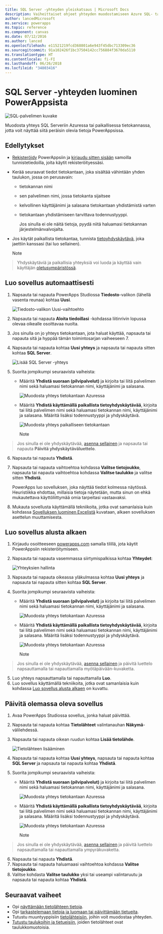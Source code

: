 ```yaml
---
title: SQL Server -yhteyden yleiskatsaus | Microsoft Docs
description: Vaiheittaiset ohjeet yhteyden muodostamiseen Azure SQL- tai paikalliseen SQL Server -tietokantaan
author: lancedMicrosoft
ms.service: powerapps
ms.topic: reference
ms.component: canvas
ms.date: 07/12/2016
ms.author: lanced
ms.openlocfilehash: e11521219fcd368801a6e943f45dbc713309ec36
ms.sourcegitcommit: 91a102426f1bc37504142cc756884f3670da5110
ms.translationtype: HT
ms.contentlocale: fi-FI
ms.lasthandoff: 06/26/2018
ms.locfileid: "34803416"
---
```

# <a name="connect-to-sql-server-from-powerapps"></a>SQL Server -yhteyden luominen PowerAppsista
![SQL-palvelimen kuvake](./media/connection-azure-sqldatabase/sqlicon.png)

Muodosta yhteys SQL Serveriin Azuressa tai paikallisessa tietokannassa, jotta voit näyttää siitä peräisin olevia tietoja PowerAppsissa.

## <a name="prerequisites"></a>Edellytykset

* [Rekisteröidy](../../signup-for-powerapps.md) PowerAppsiin ja [kirjaudu sitten sisään](http://web.powerapps.com) samoilla tunnistetiedoilla, joita käytit rekisteröityessäsi.
* Kerää seuraavat tiedot tietokantaan, joka sisältää vähintään yhden taulukon, jossa on perusavain:
  
  * tietokannan nimi
  * sen palvelimen nimi, jossa tietokanta sijaitsee
  * kelvollinen käyttäjänimi ja salasana tietokantaan yhdistämistä varten
  * tietokantaan yhdistämiseen tarvittava todennustyyppi.
    
    Jos sinulla ei ole näitä tietoja, pyydä niitä haluamasi tietokannan järjestelmänvalvojalta.
* Jos käytät paikallista tietokantaa, tunnista [tietoyhdyskäytävä](../gateway-management.md), joka jaettiin kanssasi (tai luo sellainen).
  
    > [!NOTE]
> Yhdyskäytäviä ja paikallisia yhteyksiä voi luoda ja käyttää vain käyttäjän [oletusympäristössä](../working-with-environments.md).

## <a name="generate-an-app-automatically"></a>Luo sovellus automaattisesti
1. Napsauta tai napauta PowerApps Studiossa **Tiedosto**-valikon (lähellä vasenta reunaa) kohtaa **Uusi**.
   
    ![Tiedosto-valikon Uusi-vaihtoehto](./media/connection-azure-sqldatabase/file-new.png)
2. Napsauta tai napauta **Aloita tiedoillasi** -kohdassa liitinrivin lopussa olevaa oikealle osoittavaa nuolta.
3. Jos sinulla on jo yhteys tietokantaan, jota haluat käyttää, napsauta tai napauta sitä ja hyppää tämän toimintosarjan vaiheeseen 7.
4. Napsauta tai napauta kohtaa **Uusi yhteys** ja napsauta tai napauta sitten kohtaa **SQL Server**.
   
    ![Lisää SQL Server -yhteys](./media/connection-azure-sqldatabase/add-sql-connection.png)
5. Suorita jompikumpi seuraavista vaiheista:
   
   * Määritä **Yhdistä suoraan (pilvipalvelut)** ja kirjoita tai liitä palvelimen nimi sekä haluamasi tietokannan nimi, käyttäjänimi ja salasana.
     
       ![Muodosta yhteys tietokantaan Azuressa](./media/connection-azure-sqldatabase/connect-azure.png)
   * Määritä **Yhdistä käyttämällä paikallista tietoyhdyskäytävää**, kirjoita tai liitä palvelimen nimi sekä haluamasi tietokannan nimi, käyttäjänimi ja salasana. Määritä lisäksi todennustyyppi ja yhdyskäytävä.
     
       ![Muodosta yhteys paikalliseen tietokantaan](./media/connection-azure-sqldatabase/connect-onprem.png)
     
       > [!NOTE]
> Jos sinulla ei ole yhdyskäytävää, [asenna sellainen](../gateway-reference.md) ja napsauta tai napauta **Päivitä yhdyskäytäväluettelo**.
6. Napsauta tai napauta **Yhdistä**.
7. Napsauta tai napauta vaihtoehtoa kohdassa **Valitse tietojoukko**, napsauta tai napauta vaihtoehtoa kohdassa **Valitse taulukko** ja valitse sitten **Yhdistä**.
   
    PowerApps luo sovelluksen, joka näyttää tiedot kolmessa näytössä. Heuristiikka ehdottaa, millaisia tietoja näytetään, mutta sinun on ehkä mukautettava käyttöliittymää omia tarpeitasi vastaavaksi.
8. Mukauta sovellusta käyttämällä tekniikoita, jotka ovat samanlaisia kuin kohdassa [Sovelluksen luominen Excelistä](../get-started-create-from-data.md) kuvataan, alkaen sovelluksen asettelun muuttamisesta.

## <a name="build-an-app-from-scratch"></a>Luo sovellus alusta alkaen
1. Kirjaudu osoitteeseen [powerapps.com](https://web.powerapps.com) samalla tilillä, jota käytit PowerAppsiin rekisteröitymiseen.
2. Napsauta tai napauta vasemmassa siirtymispalkissa kohtaa **Yhteydet**:  
   
    ![Yhteyksien hallinta](./media/connection-azure-sqldatabase/manage-connections.png)
3. Napsauta tai napauta oikeassa yläkulmassa kohtaa **Uusi yhteys** ja napsauta tai napauta sitten kohtaa **SQL Server**.
4. Suorita jompikumpi seuraavista vaiheista:
   
   * Määritä **Yhdistä suoraan (pilvipalvelut)** ja kirjoita tai liitä palvelimen nimi sekä haluamasi tietokannan nimi, käyttäjänimi ja salasana.
     
       ![Muodosta yhteys tietokantaan Azuressa](./media/connection-azure-sqldatabase/connect-azure-portal.png)
   * Määritä **Yhdistä käyttämällä paikallista tietoyhdyskäytävää**, kirjoita tai liitä palvelimen nimi sekä haluamasi tietokannan nimi, käyttäjänimi ja salasana. Määritä lisäksi todennustyyppi ja yhdyskäytävä.
     
       ![Muodosta yhteys tietokantaan Azuressa](./media/connection-azure-sqldatabase/connect-onprem-portal.png)
     
       > [!NOTE]
> Jos sinulla ei ole yhdyskäytävää, [asenna sellainen](../gateway-reference.md) ja päivitä luettelo napsauttamalla tai napauttamalla myötäpäivään-kuvaketta.
5. Luo yhteys napsauttamalla tai napauttamalla **Luo**.
6. Luo sovellus käyttämällä tekniikoita, jotka ovat samanlaisia kuin kohdassa [Luo sovellus alusta alkaen](../get-started-create-from-blank.md) on kuvattu.

## <a name="update-an-existing-app"></a>Päivitä olemassa oleva sovellus
1. Avaa PowerApps Studiossa sovellus, jonka haluat päivittää.
2. Napsauta tai napauta kohtaa **Tietolähteet** valintanauhan **Näkymä**-välilehdessä.
3. Napsauta tai napauta oikean ruudun kohtaa **Lisää tietolähde**.
   
    ![Tietolähteen lisääminen](./media/connection-azure-sqldatabase/add-data-source.png)
4. Napsauta tai napauta kohtaa **Uusi yhteys**, napsauta tai napauta kohtaa **SQL Server** ja napsauta tai napauta kohtaa **Yhdistä**.
5. Suorita jompikumpi seuraavista vaiheista:
   
   * Määritä **Yhdistä suoraan (pilvipalvelut)** ja kirjoita tai liitä palvelimen nimi sekä haluamasi tietokannan nimi, käyttäjänimi ja salasana.
     
       ![Muodosta yhteys tietokantaan Azuressa](./media/connection-azure-sqldatabase/connect-azure-fromblank.png)
   * Määritä **Yhdistä käyttämällä paikallista tietoyhdyskäytävää**, kirjoita tai liitä palvelimen nimi sekä haluamasi tietokannan nimi, käyttäjänimi ja salasana. Määritä lisäksi todennustyyppi ja yhdyskäytävä.
     
       ![Muodosta yhteys tietokantaan Azuressa](./media/connection-azure-sqldatabase/connect-onprem-fromblank.png)
     
       > [!NOTE]
> Jos sinulla ei ole yhdyskäytävää, [asenna sellainen](../gateway-reference.md) ja päivitä luettelo napsauttamalla tai napauttamalla ympyräkuvaketta.
6. Napsauta tai napauta **Yhdistä**.
7. Napsauta tai napauta haluamaasi vaihtoehtoa kohdassa **Valitse tietojoukko**.
8. Valitse kohdasta **Valitse taulukko** yksi tai useampi valintaruutu ja napsauta tai napauta kohtaa **Yhdistä**.

## <a name="next-steps"></a>Seuraavat vaiheet
* Opi [näyttämään tietolähteen tietoja](../add-gallery.md).
* Opi [tarkastelemaan tietoja ja luomaan tai päivittämään tietueita](../add-form.md).
* Tutustu muuntyyppisiin [tietolähteisiin](../connections-list.md), joihin voit muodostaa yhteyden.  
* [Tutustu taulukoihin ja tietueisiin](../working-with-tables.md), joiden tietolähteet ovat taulukkomuotoisia.

<!--NotAvailableYet
## View the available functions ##
This connection includes the following functions:

| Function Name |  Description |
| --- | --- |
|[GetItems](connection-azure-sqldatabase.md#getitems) | Retrieves rows from a SQL table |
|[PostItem](connection-azure-sqldatabase.md#postitem) | Inserts a new row into a SQL table |
|[GetItem](connection-azure-sqldatabase.md#getitem) | Retrieves a single row from a SQL table |
|[DeleteItem](connection-azure-sqldatabase.md#deleteitem) | Deletes a row from a SQL table |
|[PatchItem](connection-azure-sqldatabase.md#patchitem) | Updates an existing row in a SQL table |
|[GetTables](connection-azure-sqldatabase.md#gettables) | Retrieves tables from a SQL database |

### GetItems
Get rows: Retrieves rows from a SQL table

#### Input properties

| Name| Data Type|Required|Description|
| ---|---|---|---|
|table|string|yes|Name of SQL table|
|$skip|integer|no|Number of entries to skip (default = 0)|
|$top|integer|no|Maximum number of entries to retrieve (default = 256)|
|$filter|string|no|An ODATA filter query to restrict the number of entries|
|$orderby|string|no|An ODATA orderBy query for specifying the order of entries|

### PostItem
Insert row: Inserts a new row into a SQL table

#### Input properties

| Name| Data Type|Required|Description|
| ---|---|---|---|
|table|string|yes|Name of SQL table|
|item| |yes|Row to insert into the specified table in SQL|

#### Output properties

| Property Name | Data Type | Required | Description |
|---|---|---|---|
|value|array|No | |


### GetItem
Get row: Retrieves a single row from a SQL table

#### Input properties

| Name| Data Type|Required|Description|
| ---|---|---|---|
|table|string|yes|Name of SQL table|
|id|string|yes|Unique identifier of the row to retrieve|

#### Output properties

| Property Name | Data Type | Required | Description |
|---|---|---|---|
|ItemInternalId|string|No | |


### DeleteItem
Delete row: Deletes a row from a SQL table

#### Input properties

| Name| Data Type|Required|Description|
| ---|---|---|---|
|table|string|yes|Name of SQL table|
|id|string|yes|Unique identifier of the row to delete|

#### Output properties
None.

### PatchItem
Update row: Updates an existing row in a SQL table

#### Input properties

| Name| Data Type|Required|Description|
| ---|---|---|---|
|table|string|yes|Name of SQL table|
|id|string|yes|Unique identifier of the row to update|
|item| |yes|Row with updated values|

#### Output properties

| Property Name | Data Type | Required | Description |
|---|---|---|---|
|ItemInternalId|string|No | &nbsp; |


### GetTables
Get tables: Retrieves tables from a SQL database

#### Input properties
None.

#### Output properties

| Property Name | Data Type | Required | Description |
|---|---|---|---|
|value|array|No | Can output the Name and DisplayName properties |

### ExecuteProcedure
Execute stored procedure: Executes a stored procedure in SQL

#### Input properties

| Name| Data Type|Required|Description|
| ---|---|---|---|
|procedure|string|yes|Procedure name|
|parameters| |yes|Input parameters|

#### Output properties
Result of the stored procedure execution.

| Property Name | Data Type | Required | Description |
|---|---|---|---|
|OutputParameters|object|No | Output parameter values |
|ReturnCode|integer|No | Return code of a procedure |
|ResultSets|object|No | Result sets|

-->
